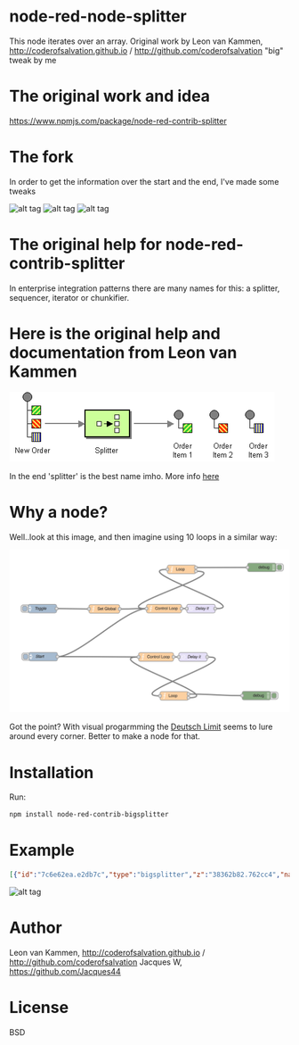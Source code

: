 node-red-node-splitter
====================

This node iterates over an array.
Original work by Leon van Kammen, http://coderofsalvation.github.io / http://github.com/coderofsalvation
"big" tweak by me

# The original work and idea

https://www.npmjs.com/package/node-red-contrib-splitter

# The fork

In order to get the information over the start and the end, I've made some tweaks

![alt tag](https://cloud.githubusercontent.com/assets/18165555/15009276/c9b2c9bc-11e5-11e6-8437-594122fe4581.PNG)
![alt tag](https://cloud.githubusercontent.com/assets/18165555/15009275/c9a91ee4-11e5-11e6-9797-5d09d30e9eef.PNG)
![alt tag](https://cloud.githubusercontent.com/assets/18165555/15009274/c99e50ea-11e5-11e6-863e-9d57a1317136.PNG)

# The original help for node-red-contrib-splitter

In enterprise integration patterns there are many names for this: a splitter, sequencer, iterator or chunkifier.

# Here is the original help and documentation from Leon van Kammen

<img alt="" src="Sequencer.gif"/>

In the end 'splitter' is the best name imho.
More info [here](http://www.enterpriseintegrationpatterns.com/Sequencer.html)

# Why a node?

Well..look at this image, and then imagine using 10 loops in a similar way:

<img alt="" src="nodeloop.jpg"/>

Got the point?
With visual progarmming the [Deutsch Limit](http://en.wikipedia.org/wiki/Deutsch_limit) seems to lure around every corner. Better to make a node for that.

# Installation

Run: 

    npm install node-red-contrib-bigsplitter

# Example

```json
[{"id":"7c6e62ea.e2db7c","type":"bigsplitter","z":"38362b82.762cc4","name":"","property":"payload","x":384,"y":199,"wires":[[],[]]},{"id":"6722667a.9a7108","type":"bigsplitter","z":"38362b82.762cc4","name":"","property":"payload","x":381,"y":91,"wires":[["50e27884.e42888"],["d1bca856.6625f8"]]},{"id":"6b5eb21f.a9e65c","type":"inject","z":"38362b82.762cc4","name":"Go!","topic":"","payload":"","payloadType":"date","repeat":"","crontab":"","once":false,"x":112,"y":91,"wires":[["b0eee2c1.98e38"]]},{"id":"b0eee2c1.98e38","type":"function","z":"38362b82.762cc4","name":"data","func":"msg.payload = [ 1, 2, 3, 4, 5, 6 ]\nreturn msg;","outputs":1,"noerr":0,"x":240.5,"y":91,"wires":[["6722667a.9a7108"]]},{"id":"50e27884.e42888","type":"debug","z":"38362b82.762cc4","name":"data","active":true,"console":"false","complete":"payload","x":530.5,"y":69,"wires":[]},{"id":"d1bca856.6625f8","type":"debug","z":"38362b82.762cc4","name":"control","active":true,"console":"false","complete":"true","x":531,"y":123,"wires":[]},{"id":"cf5b3201.9fb9c","type":"comment","z":"38362b82.762cc4","name":"Sample bigsplitter usage","info":"","x":147.5,"y":45,"wires":[]},{"id":"a53aa76d.26d7a8","type":"inject","z":"38362b82.762cc4","name":"Go!","topic":"","payload":"","payloadType":"date","repeat":"","crontab":"","once":false,"x":111,"y":199,"wires":[["4a3bd19d.d3261"]]},{"id":"4a3bd19d.d3261","type":"function","z":"38362b82.762cc4","name":"data","func":"var ret = []\nfor (i = 0; i < 2000; i++) {\n    ret.push(i);\n}\nreturn {payload: ret}","outputs":1,"noerr":0,"x":247,"y":199,"wires":[["7c6e62ea.e2db7c"]]}]
```

![alt tag](https://cloud.githubusercontent.com/assets/18165555/15009277/c9b5368e-11e5-11e6-9719-204220635dfb.PNG)

# Author

Leon van Kammen, http://coderofsalvation.github.io / http://github.com/coderofsalvation
Jacques W, https://github.com/Jacques44

# License 

BSD
